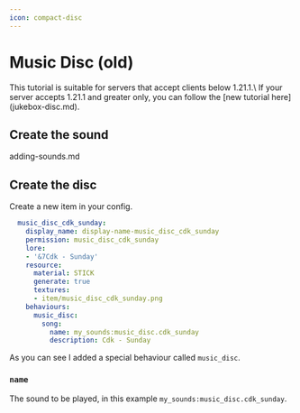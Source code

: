 ```yaml
---
icon: compact-disc
---
```


# Music Disc (old)


<Warning>
This tutorial is suitable for servers that accept clients below 1.21.1.\
If your server accepts 1.21.1 and greater only, you can follow the [new tutorial here](jukebox-disc.md).
</Warning>


## Create the sound


<Card title="adding-sounds.md" icon="text" href="/adding-sounds.md/">
adding-sounds.md
</Card>


## Create the disc

Create a new item in your config.

```yaml
  music_disc_cdk_sunday:
    display_name: display-name-music_disc_cdk_sunday
    permission: music_disc_cdk_sunday
    lore:
    - '&7Cdk - Sunday'
    resource:
      material: STICK
      generate: true
      textures:
      - item/music_disc_cdk_sunday.png
    behaviours:
      music_disc:
        song:
          name: my_sounds:music_disc.cdk_sunday
          description: Cdk - Sunday
```

As you can see I added a special behaviour called `music_disc`.

### **`name`**&#x20;

The sound to be played, in this example `my_sounds:music_disc.cdk_sunday`.
